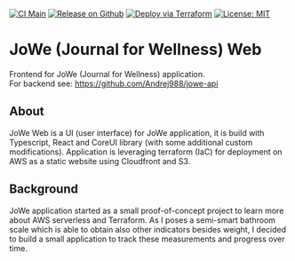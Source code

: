 [![CI Main](https://github.com/Andrej988/jowe-web/actions/workflows/ci_main.yml/badge.svg)](https://github.com/Andrej988/jowe-web/actions/workflows/ci_main.yml)
[![Release on Github](https://github.com/Andrej988/jowe-web/actions/workflows/release_github.yml/badge.svg)](https://github.com/Andrej988/jowe-web/actions/workflows/release_github.yml)
[![Deploy via Terraform](https://github.com/Andrej988/jowe-web/actions/workflows/deploy_terraform.yml/badge.svg)](https://github.com/Andrej988/jowe-web/actions/workflows/deploy_terraform.yml)
[![License: MIT](https://img.shields.io/badge/License-MIT-yellow.svg)](https://opensource.org/licenses/MIT)

# JoWe (Journal for Wellness) Web

Frontend for JoWe (Journal for Wellness) application. <br />
For backend see: https://github.com/Andrej988/jowe-api

## About
JoWe Web is a UI (user interface) for JoWe application, it is build with Typescript, React and CoreUI library (with some additional custom modifications).
Application is leveraging terraform (IaC) for deployment on AWS as a static website using Cloudfront and S3.

## Background
JoWe application started as a small proof-of-concept project to learn more about AWS serverless and Terraform. As I poses a semi-smart bathroom scale which is able to obtain also other indicators besides weight, I decided to build a small application to track these measurements and progress over time.
